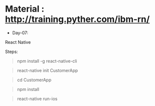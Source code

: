 # Material : http://training.pyther.com/ibm-rn/

* Day-07:

React Native

Steps:

> npm install -g react-native-cli

> react-native init CustomerApp

> cd CustomerApp

> npm install

> react-native run-ios
